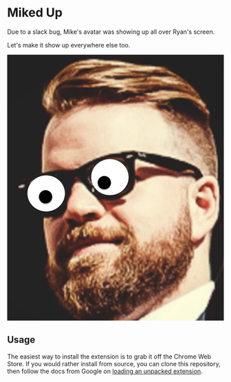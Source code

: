 # Miked Up

Due to a slack bug, Mike's avatar was showing up all over Ryan's screen.

Let's make it show up everywhere else too.

![Mike is watching](images/mike.png)

## Usage

The easiest way to install the extension is to grab it off the Chrome Web Store.
If you would rather install from source, you can clone this repository, then follow the docs from Google on
[loading an unpacked extension](https://developer.chrome.com/extensions/getstarted).
